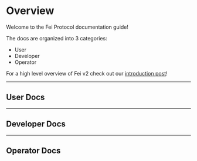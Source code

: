 # Overview

Welcome to the Fei Protocol documentation guide! 

The docs are organized into 3 categories:
* User
* Developer
* Operator

For a high level overview of Fei v2 check out our [introduction post](https://medium.com/fei-protocol/introducing-fei-v2-6f56afe7a1b5)!

---
## User Docs

---
## Developer Docs

---
## Operator Docs
